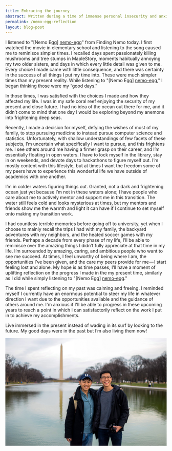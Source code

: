 ```yaml
---
title: Embracing the journey
abstract: Written during a time of immense personal insecurity and anxiousness, I reflect on my choice to switch pursuits from medicine to computer science and my goal to continually reflect on the past to perceive the present from the future. These thoughts are derived from a listening to Nemo Egg.
permalink: /nemo-egg-reflection
layout: blog-post
---
```


I listened to "[Nemo Egg] [nemo-egg]" from Finding Nemo today. I first watched the movie in elementary school and listening to the song caused me to reminisce simpler times. I recalled days spent passionately killing mushrooms and tree stumps in MapleStory, moments habitually annoying my two older sisters, and days in which every little detail was given to me. Every choice I made came with little consequence, and there was certainty in the success of all things I put my time into. These were much simpler times than my present reality. While listening to "[Nemo Egg] [nemo-egg]," I began thinking those were my “good days.”

In those times, I was satisfied with the choices I made and how they affected my life. I was in my safe coral reef enjoying the security of my present and close future. I had no idea of the ocean out there for me, and it didn’t come to mind that one day I would be exploring beyond my anemone into frightening deep seas.

Recently, I made a decision for myself, defying the wishes of most of my family, to stop pursuing medicine to instead pursue computer science and statistics. Unfortunately, with shallow understandings of few facets of these subjects, I’m uncertain what specifically I want to pursue, and this frightens me. I see others around me having a firmer grasp on their career, and I’m essentially floating in open waters. I have to lock myself in the library, stay in on weekends, and devote days to hackathons to figure myself out. I’m mostly content with this lifestyle, but at times I want the freedom some of my peers have to experience this wonderful life we have outside of academics with one another.

I’m in colder waters figuring things out. Granted, not a dark and frightening ocean just yet because I’m not in these waters alone; I have people who care about me to actively mentor and support me in this transition. The water still feels cold and looks mysterious at times, but my mentors and friends show me the warmth and light it can have if I continue to set myself onto making my transition work.

I had countless terrible memories before going off to university, yet when I choose to mainly recall the trips I had with my family, the backyard adventures with my neighbors, and the heated soccer games with my friends. Perhaps a decade from every phase of my life, I’ll be able to reminisce over the amazing things I didn’t fully appreciate at that time in my life. I’m surrounded by amazing, caring, and ambitious people who want to see me succeed. At times, I feel unworthy of being where I am, the opportunities I’ve been given, and the care my peers provide for me — I start feeling lost and alone. My hope is as time passes, I’ll have a moment of uplifting reflection on the progress I made in the my present time, similarly as I did while simply listening to "[Nemo Egg] [nemo-egg]."

The time I spent reflecting on my past was calming and freeing. I reminded myself I currently have an enormous potential to steer my life in whatever direction I want due to the opportunities available and the guidance of others around me. I'm anxious if I'll be able to progress in these upcoming years to reach a point in which I can satisfactorily reflect on the work I put in to achieve my accomplishments.

Live immersed in the present instead of wading in its surf by looking to the future. My good days were in the past but I’m also living them now!

<center>
	<img src="./assets/img/blog/hugh-and-me.jpeg" class="blog-photo"/>
</center>

[nemo-egg]: https://www.youtube.com/watch?v=uYuXG0C2tsk